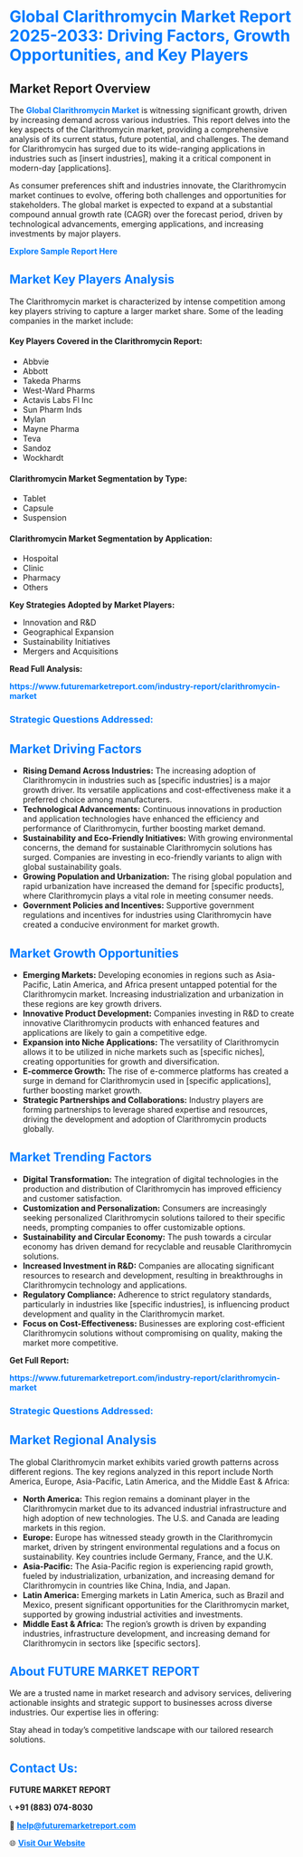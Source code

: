 <h1 style="color: #007BFF;">Global Clarithromycin Market Report 2025-2033: Driving Factors, Growth Opportunities, and Key Players</h1>

<section id="overview">
<h2>Market Report Overview</h2>
<p>The <a href="https://www.futuremarketreport.com/industry-report/clarithromycin-market" style="color: #007BFF; text-decoration: none;"><strong>Global Clarithromycin Market</strong></a> is witnessing significant growth, driven by increasing demand across various industries. This report delves into the key aspects of the Clarithromycin market, providing a comprehensive analysis of its current status, future potential, and challenges. The demand for Clarithromycin has surged due to its wide-ranging applications in industries such as [insert industries], making it a critical component in modern-day [applications].</p>
<p>As consumer preferences shift and industries innovate, the Clarithromycin market continues to evolve, offering both challenges and opportunities for stakeholders. The global market is expected to expand at a substantial compound annual growth rate (CAGR) over the forecast period, driven by technological advancements, emerging applications, and increasing investments by major players.</p>
</section>

<section id="overview">
<p><a href="https://www.futuremarketreport.com/request-sample/reportId=43179" style="color: #007BFF; text-decoration: none;"><strong>Explore Sample Report Here</strong></a></p>
</section>

<section id="key-players">
<h2 style="color: #007BFF;">Market Key Players Analysis</h2>
<p>The Clarithromycin market is characterized by intense competition among key players striving to capture a larger market share. Some of the leading companies in the market include:</p>
<h4>Key Players Covered in the Clarithromycin Report:</h4>
<ul><li>Abbvie</li><li>Abbott</li><li>Takeda Pharms</li><li>West-Ward Pharms</li><li>Actavis Labs Fl Inc</li><li>Sun Pharm Inds</li><li>Mylan</li><li>Mayne Pharma</li><li>Teva</li><li>Sandoz</li><li>Wockhardt</li></ul>
<h4>Clarithromycin Market Segmentation by Type:</h4>
<ul><li>Tablet</li><li>Capsule</li><li>Suspension</li></ul>

<h4>Clarithromycin Market Segmentation by Application:</h4>
<ul><li>Hospoital</li><li>Clinic</li><li>Pharmacy</li><li>Others</li></ul>
<p><strong>Key Strategies Adopted by Market Players:</strong></p>
<ul>
<li>Innovation and R&D</li>
<li>Geographical Expansion</li>
<li>Sustainability Initiatives</li>
<li>Mergers and Acquisitions</li>
</ul>
</section>

<section>
<p><strong>Read Full Analysis: </strong></p><a href="https://www.futuremarketreport.com/industry-report/clarithromycin-market" style="color: #007BFF; text-decoration: none;"><strong>https://www.futuremarketreport.com/industry-report/clarithromycin-market</strong></a>
<h3 style="color: #007BFF;">Strategic Questions Addressed:</h3>
</section>

<section id="driving-factors">
<h2 style="color: #007BFF;">Market Driving Factors</h2>
<ul>
<li><strong>Rising Demand Across Industries:</strong> The increasing adoption of Clarithromycin in industries such as [specific industries] is a major growth driver. Its versatile applications and cost-effectiveness make it a preferred choice among manufacturers.</li>
<li><strong>Technological Advancements:</strong> Continuous innovations in production and application technologies have enhanced the efficiency and performance of Clarithromycin, further boosting market demand.</li>
<li><strong>Sustainability and Eco-Friendly Initiatives:</strong> With growing environmental concerns, the demand for sustainable Clarithromycin solutions has surged. Companies are investing in eco-friendly variants to align with global sustainability goals.</li>
<li><strong>Growing Population and Urbanization:</strong> The rising global population and rapid urbanization have increased the demand for [specific products], where Clarithromycin plays a vital role in meeting consumer needs.</li>
<li><strong>Government Policies and Incentives:</strong> Supportive government regulations and incentives for industries using Clarithromycin have created a conducive environment for market growth.</li>
</ul>
</section>

<section id="growth-opportunities">
<h2 style="color: #007BFF;">Market Growth Opportunities</h2>
<ul>
<li><strong>Emerging Markets:</strong> Developing economies in regions such as Asia-Pacific, Latin America, and Africa present untapped potential for the Clarithromycin market. Increasing industrialization and urbanization in these regions are key growth drivers.</li>
<li><strong>Innovative Product Development:</strong> Companies investing in R&D to create innovative Clarithromycin products with enhanced features and applications are likely to gain a competitive edge.</li>
<li><strong>Expansion into Niche Applications:</strong> The versatility of Clarithromycin allows it to be utilized in niche markets such as [specific niches], creating opportunities for growth and diversification.</li>
<li><strong>E-commerce Growth:</strong> The rise of e-commerce platforms has created a surge in demand for Clarithromycin used in [specific applications], further boosting market growth.</li>
<li><strong>Strategic Partnerships and Collaborations:</strong> Industry players are forming partnerships to leverage shared expertise and resources, driving the development and adoption of Clarithromycin products globally.</li>
</ul>
</section>

<section id="trending-factors">
<h2 style="color: #007BFF;">Market Trending Factors</h2>
<ul>
<li><strong>Digital Transformation:</strong> The integration of digital technologies in the production and distribution of Clarithromycin has improved efficiency and customer satisfaction.</li>
<li><strong>Customization and Personalization:</strong> Consumers are increasingly seeking personalized Clarithromycin solutions tailored to their specific needs, prompting companies to offer customizable options.</li>
<li><strong>Sustainability and Circular Economy:</strong> The push towards a circular economy has driven demand for recyclable and reusable Clarithromycin solutions.</li>
<li><strong>Increased Investment in R&D:</strong> Companies are allocating significant resources to research and development, resulting in breakthroughs in Clarithromycin technology and applications.</li>
<li><strong>Regulatory Compliance:</strong> Adherence to strict regulatory standards, particularly in industries like [specific industries], is influencing product development and quality in the Clarithromycin market.</li>
<li><strong>Focus on Cost-Effectiveness:</strong> Businesses are exploring cost-efficient Clarithromycin solutions without compromising on quality, making the market more competitive.</li>
</ul>
</section>

<section>
<p><strong>Get Full Report: </strong></p><a href="https://www.futuremarketreport.com/industry-report/clarithromycin-market" style="color: #007BFF; text-decoration: none;"><strong>https://www.futuremarketreport.com/industry-report/clarithromycin-market</strong></a>
<h3 style="color: #007BFF;">Strategic Questions Addressed:</h3>
</section>


<section id="regional-analysis">
<h2 style="color: #007BFF;">Market Regional Analysis</h2>
<p>The global Clarithromycin market exhibits varied growth patterns across different regions. The key regions analyzed in this report include North America, Europe, Asia-Pacific, Latin America, and the Middle East & Africa:</p>
<ul>
<li><strong>North America:</strong> This region remains a dominant player in the Clarithromycin market due to its advanced industrial infrastructure and high adoption of new technologies. The U.S. and Canada are leading markets in this region.</li>
<li><strong>Europe:</strong> Europe has witnessed steady growth in the Clarithromycin market, driven by stringent environmental regulations and a focus on sustainability. Key countries include Germany, France, and the U.K.</li>
<li><strong>Asia-Pacific:</strong> The Asia-Pacific region is experiencing rapid growth, fueled by industrialization, urbanization, and increasing demand for Clarithromycin in countries like China, India, and Japan.</li>
<li><strong>Latin America:</strong> Emerging markets in Latin America, such as Brazil and Mexico, present significant opportunities for the Clarithromycin market, supported by growing industrial activities and investments.</li>
<li><strong>Middle East & Africa:</strong> The region’s growth is driven by expanding industries, infrastructure development, and increasing demand for Clarithromycin in sectors like [specific sectors].</li>
</ul>
</section>

<footer>
<h2 style="color: #007BFF;">About FUTURE MARKET REPORT</h2>
<p>We are a trusted name in market research and advisory services, delivering actionable insights and strategic support to businesses across diverse industries. Our expertise lies in offering:</p>

<p>Stay ahead in today’s competitive landscape with our tailored research solutions.</p>

<h2 style="color: #007BFF;">Contact Us:</h2>
<p><strong>FUTURE MARKET REPORT</strong></p>
<p>📞 <strong>+91 (883) 074-8030</strong></p>
<p>📧 <strong><a href="mailto:help@futuremarketreport.com" style="color: #007BFF;">help@futuremarketreport.com</a></strong></p>
<p>🌐 <strong><a href="https://www.futuremarketreport.com/" style="color: #007BFF;">Visit Our Website</a></strong></p>
</footer>